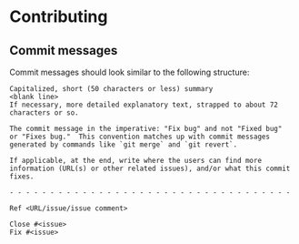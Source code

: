 # Contributing

## Commit messages

Commit messages should look similar to the following structure:

```text
Capitalized, short (50 characters or less) summary
<blank line>
If necessary, more detailed explanatory text, strapped to about 72
characters or so.

The commit message in the imperative: "Fix bug" and not "Fixed bug"
or "Fixes bug."  This convention matches up with commit messages
generated by commands like `git merge` and `git revert`.

If applicable, at the end, write where the users can find more
information (URL(s) or other related issues), and/or what this commit
fixes.

- - - - - - - - - - - - - - - - - - - - - - - - - - - - - - - - - - -

Ref <URL/issue/issue comment>

Close #<issue>
Fix #<issue>
```
